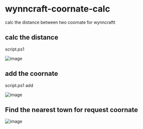 # wynncraft-coornate-calc
calc the distance between two coornate for wynncraftt
## calc the distance

script.ps1 

![image](https://github.com/CN-CODEGOD/wynncraft-coornate-calc/assets/166476136/3b89b901-e1bb-43c5-97a6-442d11813b66)


## add the coornate 

script.ps1 add

![image](https://github.com/CN-CODEGOD/wynncraft-coornate-calc/assets/166476136/35d74836-21dc-4c06-94c2-8a04b6849247)

## Find the nearest town for request coornate
![image](https://github.com/CN-CODEGOD/wynncraft-coornate-calc/assets/166476136/f3916649-01ea-4158-aebe-5f8db5f30d91)

